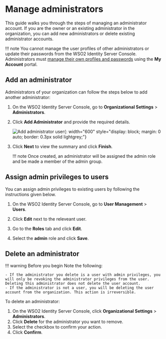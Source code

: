# Manage administrators

This guide walks you through the steps of managing an administrator account. If you are the owner or an existing administrator in the organization, you can add new administrators or delete existing administrator accounts.

!!! note
    You cannot manage the user profiles of other administrators or update their passwords from the WSO2 Identity Server Console. Administrators must [manage their own profiles and passwords]({{base_path}}/guides/your-is/is-self-service/#change-password) using the **My Account** portal.

## Add an administrator

Administrators of your organization can follow the steps below to add another administrator:

1. On the WSO2 Identity Server Console, go to **Organizational Settings** > **Administrators**.

2. Click **Add Administrator** and provide the required details.

    ![Add administrator user]({{base_path}}/assets/img/guides/users/add-administrator.png){: width="600" style="display: block; margin: 0 auto; border: 0.3px solid lightgrey;"}

3. Click **Next** to view the summary and click **Finish**.

    !!! note
        Once created, an administrator will be assigned the admin role and be made a member of the admin group.

## Assign admin privileges to users

You can assign admin privileges to existing users by following the instructions given below.

1. On the WSO2 Identity Server Console, go to **User Management** > **Users**.

2. Click **Edit** next to the releveant user.

3. Go to the **Roles** tab and click **Edit**.

4. Select the **admin** role and click **Save**.

## Delete an administrator

!!! warning Before you begin
    Note the following:

    - If the administrator you delete is a user with admin privileges, you will only be revoking the administrator privileges from the user. Deleting this administrator does not delete the user account.
    - If the administrator is not a user, you will be deleting the user account from the organization. This action is irreversible.

To delete an administrator:

1. On the WSO2 Identity Server Console, click **Organizational Settings** > **Administrators**.
2. Click **Delete** for the administrator you want to remove.
3. Select the checkbox to confirm your action.
4. Click **Confirm**.
